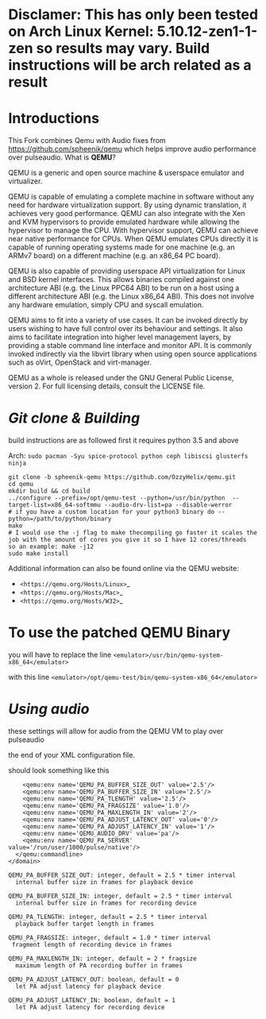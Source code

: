 Disclamer: This has only been tested on Arch Linux Kernel: 5.10.12-zen1-1-zen so results may vary. Build instructions will be arch related as a result
===========


Introductions
===========
This Fork combines Qemu with Audio fixes from https://github.com/spheenik/qemu 
which helps improve audio performance over pulseaudio.
What is **QEMU**?

QEMU is a generic and open source machine & userspace emulator and
virtualizer.

QEMU is capable of emulating a complete machine in software without any
need for hardware virtualization support. By using dynamic translation,
it achieves very good performance. QEMU can also integrate with the Xen
and KVM hypervisors to provide emulated hardware while allowing the
hypervisor to manage the CPU. With hypervisor support, QEMU can achieve
near native performance for CPUs. When QEMU emulates CPUs directly it is
capable of running operating systems made for one machine (e.g. an ARMv7
board) on a different machine (e.g. an x86_64 PC board).

QEMU is also capable of providing userspace API virtualization for Linux
and BSD kernel interfaces. This allows binaries compiled against one
architecture ABI (e.g. the Linux PPC64 ABI) to be run on a host using a
different architecture ABI (e.g. the Linux x86_64 ABI). This does not
involve any hardware emulation, simply CPU and syscall emulation.

QEMU aims to fit into a variety of use cases. It can be invoked directly
by users wishing to have full control over its behaviour and settings.
It also aims to facilitate integration into higher level management
layers, by providing a stable command line interface and monitor API.
It is commonly invoked indirectly via the libvirt library when using
open source applications such as oVirt, OpenStack and virt-manager.

QEMU as a whole is released under the GNU General Public License,
version 2. For full licensing details, consult the LICENSE file.


***Git clone & Building***
========
build instructions are as followed 
first it requires python 3.5 and above

Arch: ```sudo pacman -Syu spice-protocol python ceph libiscsi glusterfs ninja```


 ``` 
git clone -b spheenik-qemu https://github.com/OzzyHelix/qemu.git
cd qemu
mkdir build && cd build
../configure --prefix=/opt/qemu-test --python=/usr/bin/python  --target-list=x86_64-softmmu --audio-drv-list=pa --disable-werror 
# if you have a custom location for your python3 binary do --python=/path/to/python/binary
make 
# I would use the -j flag to make thecompiling go faster it scales the job with the amount of cores you give it so I have 12 cores/threads 
so an example: make -j12
sudo make install
  ```

Additional information can also be found online via the QEMU website:

* `<https://qemu.org/Hosts/Linux>`_
* `<https://qemu.org/Hosts/Mac>`_
* `<https://qemu.org/Hosts/W32>`_


# To use the patched QEMU Binary  
you will have to replace the line ```<emulator>/usr/bin/qemu-system-x86_64</emulator>```

with this line ```<emulator>/opt/qemu-test/bin/qemu-system-x86_64</emulator>```


***Using audio***
=============
these settings will allow for audio from the QEMU VM to play over pulseaudio

the end of your XML configuration file.

should look something like this

```<qemu:commandline>
    <qemu:env name='QEMU_PA_BUFFER_SIZE_OUT' value='2.5'/>
    <qemu:env name='QEMU_PA_BUFFER_SIZE_IN' value='2.5'/>
    <qemu:env name='QEMU_PA_TLENGTH' value='2.5'/>
    <qemu:env name='QEMU_PA_FRAGSIZE' value='1.0'/>
    <qemu:env name='QEMU_PA_MAXLENGTH_IN' value='2'/>
    <qemu:env name='QEMU_PA_ADJUST_LATENCY_OUT' value='0'/>
    <qemu:env name='QEMU_PA_ADJUST_LATENCY_IN' value='1'/>
    <qemu:env name='QEMU_AUDIO_DRV' value='pa'/>
    <qemu:env name='QEMU_PA_SERVER' value='/run/user/1000/pulse/native'/>
  </qemu:commandline>
</domain>
```

```
QEMU_PA_BUFFER_SIZE_OUT: integer, default = 2.5 * timer interval
  internal buffer size in frames for playback device

QEMU_PA_BUFFER_SIZE_IN: integer, default = 2.5 * timer interval
  internal buffer size in frames for recording device

QEMU_PA_TLENGTH: integer, default = 2.5 * timer interval
  playback buffer target length in frames

QEMU_PA_FRAGSIZE: integer, default = 1.0 * timer interval
 fragment length of recording device in frames

QEMU_PA_MAXLENGTH_IN: integer, default = 2 * fragsize
  maximum length of PA recording buffer in frames

QEMU_PA_ADJUST_LATENCY_OUT: boolean, default = 0
  let PA adjust latency for playback device

QEMU_PA_ADJUST_LATENCY_IN: boolean, default = 1
  let PA adjust latency for recording device

```
